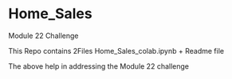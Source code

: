 # Home_Sales
Module 22 Challenge

This Repo contains 2Files Home_Sales_colab.ipynb + Readme file 

The above help in addressing the Module 22 challenge
